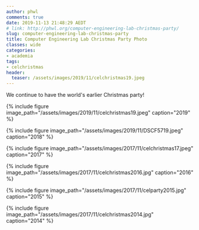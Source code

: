 ```yaml
---
author: phwl
comments: true
date: 2019-11-13 21:48:29 AEDT
# link: http://phwl.org/computer-engineering-lab-christmas-party/
slug: computer-engineering-lab-christmas-party
title: Computer Engineering Lab Christmas Party Photo 
classes: wide
categories:
- academia
tags:
- celchristmas
header:
  teaser: /assets/images/2019/11/celchristmas19.jpeg
---
```


We continue to have the world's earlier Christmas party!

{% include figure image_path="/assets/images/2019/11/celchristmas19.jpeg" caption="2019" %}

{% include figure image_path="/assets/images/2019/11/DSCF5719.jpeg" caption="2018" %}

{% include figure image_path="/assets/images/2017/11/celchristmas17.jpeg" caption="2017" %}

{% include figure image_path="/assets/images/2017/11/celchristmas2016.jpg" caption="2016" %}

{% include figure image_path="/assets/images/2017/11/celparty2015.jpg" caption="2015" %}

{% include figure image_path="/assets/images/2017/11/celchristmas2014.jpg" caption="2014" %}
